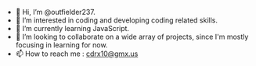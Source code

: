 - 👋 Hi, I’m @outfielder237.
- 👀 I’m interested in coding and developing coding related skills.
- 🌱 I’m currently learning JavaScript.
- 💞️ I’m looking to collaborate on a wide array of projects, since I'm mostly focusing in learning for now.  
- 📫 How to reach me : cdrx10@gmx.us

<!---
outfielder237/outfielder237 is a ✨ special ✨ repository because its `README.md` (this file) appears on your GitHub profile.
You can click the Preview link to take a look at your changes.
--->
